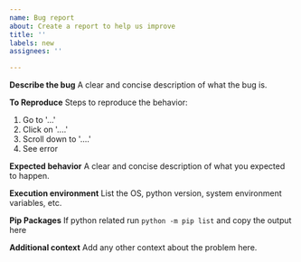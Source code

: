 ```yaml
---
name: Bug report
about: Create a report to help us improve
title: ''
labels: new
assignees: ''

---
```


**Describe the bug**
A clear and concise description of what the bug is.

**To Reproduce**
Steps to reproduce the behavior:
1. Go to '...'
2. Click on '....'
3. Scroll down to '....'
4. See error

**Expected behavior**
A clear and concise description of what you expected to happen.

**Execution environment**
List the OS, python version, system environment variables, etc.

**Pip Packages**
If python related run `python -m pip list` and copy the output here

**Additional context**
Add any other context about the problem here.
